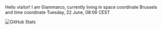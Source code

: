 Hello visitor! I am Giammarco, currently living in space coordinate Brussels and time coordinate Tuesday, 22 June, 08:06 CEST

![GitHub Stats](https://github-readme-stats.vercel.app/api?username=grcasanova)
